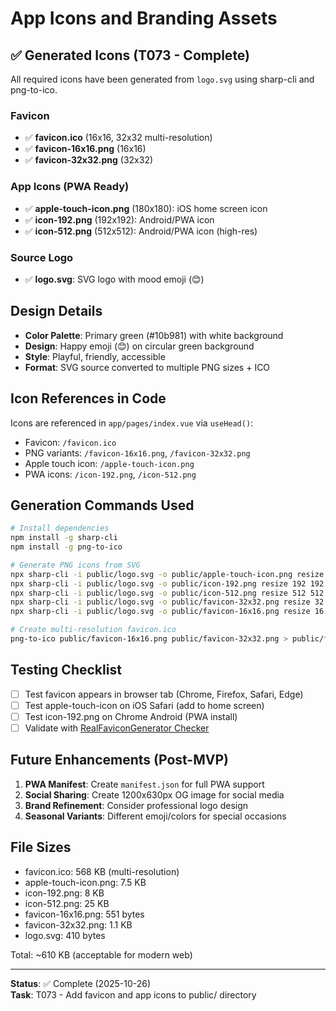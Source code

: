 # App Icons and Branding Assets

## ✅ Generated Icons (T073 - Complete)

All required icons have been generated from `logo.svg` using sharp-cli and png-to-ico.

### Favicon

- ✅ **favicon.ico** (16x16, 32x32 multi-resolution)
- ✅ **favicon-16x16.png** (16x16)
- ✅ **favicon-32x32.png** (32x32)

### App Icons (PWA Ready)

- ✅ **apple-touch-icon.png** (180x180): iOS home screen icon
- ✅ **icon-192.png** (192x192): Android/PWA icon
- ✅ **icon-512.png** (512x512): Android/PWA icon (high-res)

### Source Logo

- ✅ **logo.svg**: SVG logo with mood emoji (😊)

## Design Details

- **Color Palette**: Primary green (#10b981) with white background
- **Design**: Happy emoji (😊) on circular green background
- **Style**: Playful, friendly, accessible
- **Format**: SVG source converted to multiple PNG sizes + ICO

## Icon References in Code

Icons are referenced in `app/pages/index.vue` via `useHead()`:

- Favicon: `/favicon.ico`
- PNG variants: `/favicon-16x16.png`, `/favicon-32x32.png`
- Apple touch icon: `/apple-touch-icon.png`
- PWA icons: `/icon-192.png`, `/icon-512.png`

## Generation Commands Used

```bash
# Install dependencies
npm install -g sharp-cli
npm install -g png-to-ico

# Generate PNG icons from SVG
npx sharp-cli -i public/logo.svg -o public/apple-touch-icon.png resize 180 180
npx sharp-cli -i public/logo.svg -o public/icon-192.png resize 192 192
npx sharp-cli -i public/logo.svg -o public/icon-512.png resize 512 512
npx sharp-cli -i public/logo.svg -o public/favicon-32x32.png resize 32 32
npx sharp-cli -i public/logo.svg -o public/favicon-16x16.png resize 16 16

# Create multi-resolution favicon.ico
png-to-ico public/favicon-16x16.png public/favicon-32x32.png > public/favicon.ico
```

## Testing Checklist

- [ ] Test favicon appears in browser tab (Chrome, Firefox, Safari, Edge)
- [ ] Test apple-touch-icon on iOS Safari (add to home screen)
- [ ] Test icon-192.png on Chrome Android (PWA install)
- [ ] Validate with [RealFaviconGenerator Checker](https://realfavicongenerator.net/favicon_checker)

## Future Enhancements (Post-MVP)

1. **PWA Manifest**: Create `manifest.json` for full PWA support
2. **Social Sharing**: Create 1200x630px OG image for social media
3. **Brand Refinement**: Consider professional logo design
4. **Seasonal Variants**: Different emoji/colors for special occasions

## File Sizes

- favicon.ico: 568 KB (multi-resolution)
- apple-touch-icon.png: 7.5 KB
- icon-192.png: 8 KB
- icon-512.png: 25 KB
- favicon-16x16.png: 551 bytes
- favicon-32x32.png: 1.1 KB
- logo.svg: 410 bytes

Total: ~610 KB (acceptable for modern web)

---

**Status**: ✅ Complete (2025-10-26)  
**Task**: T073 - Add favicon and app icons to public/ directory
